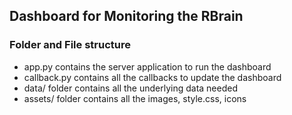 ## Dashboard for Monitoring the RBrain

### Folder and File structure
* app.py contains the server application to run the dashboard
* callback.py contains all the callbacks to update the dashboard
* data/ folder contains all the underlying data needed
* assets/ folder contains all the images, style.css, icons


